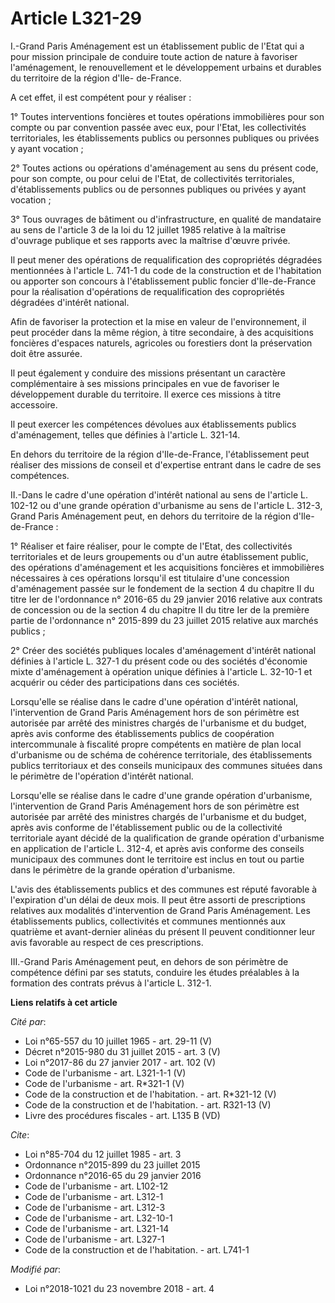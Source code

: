 # Article L321-29

I.-Grand Paris Aménagement est un établissement public de l'Etat qui a pour mission principale de conduire toute action de
nature à favoriser l'aménagement, le renouvellement et le développement urbains et durables du territoire de la région d'Ile-
de-France. 

A cet effet, il est compétent pour y réaliser : 

1° Toutes interventions foncières et toutes opérations immobilières pour son compte ou par convention passée avec eux, pour
l'Etat, les collectivités territoriales, les établissements publics ou personnes publiques ou privées y ayant vocation ; 

2° Toutes actions ou opérations d'aménagement au sens du présent code, pour son compte, ou pour celui de l'Etat, de
collectivités territoriales, d'établissements publics ou de personnes publiques ou privées y ayant vocation ; 

3° Tous ouvrages de bâtiment ou d'infrastructure, en qualité de mandataire au sens de l'article 3 de la loi du 12 juillet
1985 relative à la maîtrise d'ouvrage publique et ses rapports avec la maîtrise d'œuvre privée. 

Il peut mener des opérations de requalification des copropriétés dégradées mentionnées à l'article L. 741-1 du code de la
construction et de l'habitation ou apporter son concours à l'établissement public foncier d'Ile-de-France pour la réalisation
d'opérations de requalification des copropriétés dégradées d'intérêt national. 

Afin de favoriser la protection et la mise en valeur de l'environnement, il peut procéder dans la même région, à titre
secondaire, à des acquisitions foncières d'espaces naturels, agricoles ou forestiers dont la préservation doit être assurée. 

Il peut également y conduire des missions présentant un caractère complémentaire à ses missions principales en vue de
favoriser le développement durable du territoire. Il exerce ces missions à titre accessoire. 

Il peut exercer les compétences dévolues aux établissements publics d'aménagement, telles que définies à l'article L.
321-14. 

En dehors du territoire de la région d'Ile-de-France, l'établissement peut réaliser des missions de conseil et d'expertise
entrant dans le cadre de ses compétences. 

II.-Dans le cadre d'une opération d'intérêt national au sens de l'article L. 102-12 ou d'une grande opération d'urbanisme au
sens de l'article L. 312-3, Grand Paris Aménagement peut, en dehors du territoire de la région d'Ile-de-France : 

1° Réaliser et faire réaliser, pour le compte de l'Etat, des collectivités territoriales et de leurs groupements ou d'un
autre établissement public, des opérations d'aménagement et les acquisitions foncières et immobilières nécessaires à ces
opérations lorsqu'il est titulaire d'une concession d'aménagement passée sur le fondement de la section 4 du chapitre II du
titre Ier de l'ordonnance n° 2016-65 du 29 janvier 2016 relative aux contrats de concession ou de la section 4 du chapitre II
du titre Ier de la première partie de l'ordonnance n° 2015-899 du 23 juillet 2015 relative aux marchés publics ; 

2° Créer des sociétés publiques locales d'aménagement d'intérêt national définies à l'article L. 327-1 du présent code ou des
sociétés d'économie mixte d'aménagement à opération unique définies à l'article L. 32-10-1 et acquérir ou céder des
participations dans ces sociétés. 

Lorsqu'elle se réalise dans le cadre d'une opération d'intérêt national, l'intervention de Grand Paris Aménagement hors de
son périmètre est autorisée par arrêté des ministres chargés de l'urbanisme et du budget, après avis conforme des
établissements publics de coopération intercommunale à fiscalité propre compétents en matière de plan local d'urbanisme ou de
schéma de cohérence territoriale, des établissements publics territoriaux et des conseils municipaux des communes situées
dans le périmètre de l'opération d'intérêt national. 

Lorsqu'elle se réalise dans le cadre d'une grande opération d'urbanisme, l'intervention de Grand Paris Aménagement hors de
son périmètre est autorisée par arrêté des ministres chargés de l'urbanisme et du budget, après avis conforme de
l'établissement public ou de la collectivité territoriale ayant décidé de la qualification de grande opération d'urbanisme en
application de l'article L. 312-4, et après avis conforme des conseils municipaux des communes dont le territoire est inclus
en tout ou partie dans le périmètre de la grande opération d'urbanisme. 

L'avis des établissements publics et des communes est réputé favorable à l'expiration d'un délai de deux mois. Il peut être
assorti de prescriptions relatives aux modalités d'intervention de Grand Paris Aménagement. Les établissements publics,
collectivités et communes mentionnés aux quatrième et avant-dernier alinéas du présent II peuvent conditionner leur avis
favorable au respect de ces prescriptions. 

III.-Grand Paris Aménagement peut, en dehors de son périmètre de compétence défini par ses statuts, conduire les études
préalables à la formation des contrats prévus à l'article L. 312-1.

**Liens relatifs à cet article**

_Cité par_:

  - Loi n°65-557 du 10 juillet 1965 - art. 29-11 (V)
  - Décret n°2015-980 du 31 juillet 2015 - art. 3 (V)
  - Loi n°2017-86 du 27 janvier 2017 - art. 102 (V)
  - Code de l'urbanisme - art. L321-1-1 (V)
  - Code de l'urbanisme - art. R*321-1 (V)
  - Code de la construction et de l'habitation. - art. R*321-12 (V)
  - Code de la construction et de l'habitation. - art. R321-13 (V)
  - Livre des procédures fiscales - art. L135 B (VD)

_Cite_:

  - Loi n°85-704 du 12 juillet 1985 - art. 3
  - Ordonnance n°2015-899 du 23 juillet 2015
  - Ordonnance n°2016-65 du 29 janvier 2016
  - Code de l'urbanisme - art. L102-12
  - Code de l'urbanisme - art. L312-1
  - Code de l'urbanisme - art. L312-3
  - Code de l'urbanisme - art. L32-10-1
  - Code de l'urbanisme - art. L321-14
  - Code de l'urbanisme - art. L327-1
  - Code de la construction et de l'habitation. - art. L741-1

_Modifié par_:

  - Loi n°2018-1021 du 23 novembre 2018 - art. 4
